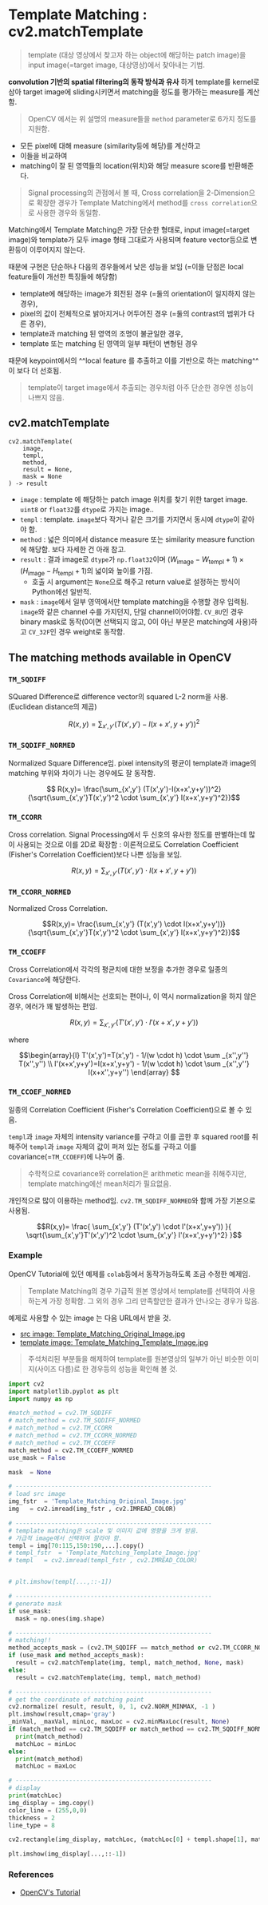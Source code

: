 # Template Matching : cv2.matchTemplate

> template (대상 영상에서 찾고자 하는 object에 해당하는 patch image)을 input image(=target image, 대상영상)에서 찾아내는 기법.

**convolution 기반의 spatial filtering의 동작 방식과 유사** 하게 template를 kernel로 삼아 target image에 sliding시키면서 matching을 정도를 평가하는 measure를 계산함.

> OpenCV 에서는 위 설명의 measure들을 `method` parameter로 6가지 정도를 지원함.

* 모든 pixel에 대해 measure (similarity등에 해당)를 계산하고 
* 이들을 비교하여 
* matching이 잘 된 영역들의 location(위치)와 해당 measure score를 반환해준다.

> Signal processing의 관점에서 볼 때, Cross correlation을 2-Dimension으로 확장한 경우가 Template Matching에서 method를 `cross correlation`으로 사용한 경우와 동일함.

Matching에서 Template Matching은 가장 단순한 형태로, input image(=target image)와 template가 모두 image 형태 그대로가 사용되며 feature vector등으로 변환등이 이루어지지 않는다.

때문에 구현은 단순하나 다음의 경우들에서 낮은 성능을 보임 (=이들 단점은 local feature들이 개선한 특징들에 해당함) 

* template에 해당하는 image가 회전된 경우 (=둘의 orientation이 일지하지 않는 경우),
* pixel의 값이 전체적으로 밝아지거나 어두어진 경우 (=둘의 contrast의 범위가 다른 경우),
* template과 matching 된 영역의 조명이 불균일한 경우, 
* template 또는 matching 된 영역의 일부 패턴이 변형된 경우 

때문에 keypoint에서의 ^^local feature 를 추출하고 이를 기반으로 하는 matching^^ 이 보다 더 선호됨. 

> template이 target image에서 추출되는 경우처럼 아주 단순한 경우엔 성능이 나쁘지 않음.

## cv2.matchTemplate

```
cv2.matchTemplate(
    image,
    templ,
    method,
    result = None,
    mask = None
) -> result
```

* `image` : template 에 해당하는 patch image 위치를 찾기 위한 target image. `uint8` or `float32`를 `dtype`로 가지는 image..
* `templ` : template. `image`보다 작거나 같은 크기를 가지면서 동시에 `dtype`이 같아야 함. 
* `method` : 넓은 의미에서 distance measure 또는 similarity measure function에 해당함. 보다 자세한 건 아래 참고.
* `result` : 결과 image로 `dtype`가 `np.float32`이며 $(W_\text{image}-W_\text{templ}+1) \times (H_\text{image}-H_\text{templ}+1)$의 넓이와 높이를 가짐. 
    * 호출 시 argument는 `None`으로 해주고 return value로 설정하는 방식이 Python에선 일반적.
* `mask` : `image`에서 일부 영역에서만 template matching을 수행할 경우 입력됨. `image`와 같은 channel 수를 가지던지, 단일 channel이어야함. `CV_8U`인 경우 binary mask로 동작(0이면 선택되지 않고, 0이 아닌 부분은 matching에 사용)하고 `CV_32F`인 경우 weight로 동작함.

## The matching methods available in OpenCV

### `TM_SQDIFF`

SQuared Difference로 difference vector의 squared L-2 norm을 사용. (Euclidean distance의 제곱)

$$R(x,y)= \sum _{x',y'} (T(x',y')-I(x+x',y+y'))^2$$

### `TM_SQDIFF_NORMED`

Normalized Square Difference임. pixel intensity의 평균이 template과 image의 matching 부위와 차이가 나는 경우에도 잘 동작함.

$$
R(x,y)= \frac{\sum_{x',y'} (T(x',y')-I(x+x',y+y'))^2}{\sqrt{\sum_{x',y'}T(x',y')^2 \cdot \sum_{x',y'} I(x+x',y+y')^2}}$$

### `TM_CCORR`

Cross correlation. Signal Processing에서 두 신호의 유사한 정도를 판별하는데 많이 사용되는 것으로 이를 2D로 확장함 : 이론적으로도 Correlation Coefficient (Fisher's Correlation Coefficient)보다 나쁜 성능을 보임.

$$R(x,y)= \sum _{x',y'} (T(x',y') \cdot I(x+x',y+y'))$$

### `TM_CCORR_NORMED`

Normalized Cross Correlation.

$$R(x,y)= \frac{\sum_{x',y'} (T(x',y') \cdot I(x+x',y+y'))}{\sqrt{\sum_{x',y'}T(x',y')^2 \cdot \sum_{x',y'} I(x+x',y+y')^2}}$$

### `TM_CCOEFF`

Cross Correlation에서 각각의 평균치에 대한 보정을 추가한 경우로 일종의 `Covariance`에 해당한다.

Cross Correlation에 비해서는 선호되는 편이나, 이 역시 normalization을 하지 않은 경우, 에러가 꽤 발생하는 편임.


$$R(x,y)= \sum _{x',y'} (T'(x',y') \cdot I'(x+x',y+y'))$$

where

$$\begin{array}{l} T'(x',y')=T(x',y') - 1/(w \cdot h) \cdot \sum _{x'',y''} T(x'',y'') \\ I'(x+x',y+y')=I(x+x',y+y') - 1/(w \cdot h) \cdot \sum _{x'',y''} I(x+x'',y+y'') \end{array}
$$

### `TM_CCOEF_NORMED`

일종의 Correlation Coefficient (Fisher's Correlation Coefficient)으로 볼 수 있음.

`templ`과 `image` 자체의 intensity variance를 구하고 이를 곱한 후 squared root를 취해주어 `templ`과 `image` 자체의 값이 퍼져 있는 정도를 구하고 이를 covariance(=`TM_CCOEFF`)에 나누어 줌.

> 수학적으로 covariance와 correlation은 arithmetic mean을 취해주지만, template matching에선 mean처리가 필요없음.

개인적으로 많이 이용하는 method임. `cv2.TM_SQDIFF_NORMED`와 함께 가장 기본으로 사용됨.

$$R(x,y)= \frac{ \sum_{x',y'} (T'(x',y') \cdot I'(x+x',y+y')) }{ \sqrt{\sum_{x',y'}T'(x',y')^2 \cdot \sum_{x',y'} I'(x+x',y+y')^2} }$$


### Example

OpenCV Tutorial에 있던 예제를 `colab`등에서 동작가능하도록 조금 수정한 예제임.

> Template Matching의 경우 가급적 원본 영상에서 template를 선택하여 사용하는게 가장 정확함. 그 외의 경우 그리 만족할만한 결과가 안나오는 경우가 많음.

예제로 사용할 수 있는 image 는 다음 URL에서 받을 것.

* [src image: Template_Matching_Original_Image.jpg](../../img/ch02/Template_Matching_Original_Image.jpg)
* [template image: Template_Matching_Template_Image.jpg](../../img/ch02/Template_Matching_Template_Image.jpg)

> 주석처리된 부분들을 해제하여 template를 원본영상의 일부가 아닌 비슷한 이미지(사이즈 다름)로 한 경우등의 성능을 확인해 볼 것.

```Python
import cv2
import matplotlib.pyplot as plt
import numpy as np

#match_method = cv2.TM_SQDIFF
# match_method = cv2.TM_SQDIFF_NORMED
# match_method = cv2.TM_CCORR
# match_method = cv2.TM_CCORR_NORMED
# match_method = cv2.TM_CCOEFF
match_method = cv2.TM_CCOEFF_NORMED
use_mask = False

mask  = None

# -------------------------------------------------------
# load src image
img_fstr  = 'Template_Matching_Original_Image.jpg'
img   = cv2.imread(img_fstr , cv2.IMREAD_COLOR)

# -------------------------------------------------------
# template matching은 scale 및 이미지 값에 영향을 크게 받음.
# 가급적 image에서 선택하여 잘라야 함.
templ = img[70:115,150:190,...].copy()
# templ_fstr  = 'Template_Matching_Template_Image.jpg'
# templ   = cv2.imread(templ_fstr , cv2.IMREAD_COLOR)


# plt.imshow(templ[...,::-1])

# -------------------------------------------------------
# generate mask
if use_mask:
  mask = np.ones(img.shape)

# -------------------------------------------------------
# matching!!
method_accepts_mask = (cv2.TM_SQDIFF == match_method or cv2.TM_CCORR_NORMED == match_method )
if (use_mask and method_accepts_mask):
  result = cv2.matchTemplate(img, templ, match_method, None, mask)
else:
  result = cv2.matchTemplate(img, templ, match_method)

# -------------------------------------------------------
# get the coordinate of matching point
cv2.normalize( result, result, 0, 1, cv2.NORM_MINMAX, -1 )
plt.imshow(result,cmap='gray')
_minVal, _maxVal, minLoc, maxLoc = cv2.minMaxLoc(result, None)
if (match_method == cv2.TM_SQDIFF or match_method == cv2.TM_SQDIFF_NORMED):
  print(match_method)
  matchLoc = minLoc
else:
  print(match_method)
  matchLoc = maxLoc

# -------------------------------------------------------
# display
print(matchLoc)
img_display = img.copy()
color_line = (255,0,0)
thickness = 2
line_type = 8

cv2.rectangle(img_display, matchLoc, (matchLoc[0] + templ.shape[1], matchLoc[1] + templ.shape[0]), color_line,thickness, line_type)

plt.imshow(img_display[...,::-1])
```


### References

* [OpenCV's Tutorial](https://docs.opencv.org/5.x/de/da9/tutorial_template_matching.html)
